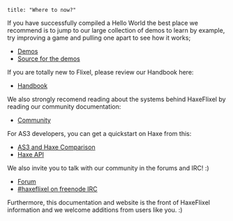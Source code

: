 ```
title: "Where to now?"
```

If you have successfully compiled a Hello World the best place we recommend is to jump to our large collection of demos to learn by example, try improving a game and pulling one apart to see how it works;

*	[Demos](http://haxeflixel.com/demos)
*   [Source for the demos](https://github.com/HaxeFlixel/flixel-demos)

If you are totally new to Flixel, please review our Handbook here:

*   [Handbook](http://haxeflixel.com/documentation/handbook/)

We also strongly recomend reading about the systems behind HaxeFlixel by reading our community documentation:

*   [Community](http://haxeflixel.com/documentation/community/)

For AS3 developers, you can get a quickstart on Haxe from this:

*   [AS3 and Haxe Comparison](http://haxeflixel.com/documentation/as3-and-haxe-comparison/)
*   [​Haxe API](http://api.haxe.org/)

We also invite you to talk with our community in the forums and IRC! :)

*   [Forum](http://forum.haxeflixel.com)
*   [#haxeflixel on freenode IRC](irc://chat.freenode.net/#haxeflixel)

Furthermore, this documentation and website is the front of HaxeFlixel information and we welcome additions from users like you. :)

